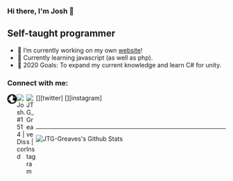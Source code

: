 ### Hi there, I'm Josh 👋

## Self-taught programmer 
- 🔭 I’m currently working on my own [website][website]!
- 🌱 Currently learning javascript (as well as php).
- 🥅 2020 Goals: To expand my current knowledge and learn C# for unity.

### Connect with me:

[<img align="left" alt="jtgreaves.com" width="22px" src="https://raw.githubusercontent.com/iconic/open-iconic/master/svg/globe.svg" />][website]
[<img align="left" alt="Josh.#1514 | Discord" width="22px" src="https://cdn.jsdelivr.net/npm/simple-icons@v3/icons/discord.svg" />][twitter]
[<img align="left" alt="JTG_Greaves | Instagram" width="22px" src="https://cdn.jsdelivr.net/npm/simple-icons@v3/icons/instagram.svg" />][instagram]

<br />
<br />

---

<img align="left" alt="JTG-Greaves's Github Stats" src="https://github-readme-stats.codestackr.vercel.app/api?username=JTG-Greaves&show_icons=true&hide_border=true" />

<!--
Comment from GitHub: 
**jtg-greaves/jtg-greaves** is a ✨ _special_ ✨ repository because its `README.md` (this file) appears on your GitHub profile.

Here are some ideas to get you started:

- 🔭 I’m currently working on ...
- 🌱 I’m currently learning ...
- 👯 I’m looking to collaborate on ...
- 🤔 I’m looking for help with ...
- 💬 Ask me about ...
- 📫 How to reach me: ...
- 😄 Pronouns: ...
- ⚡ Fun fact: ...
-->

[website]: https://jtgreaves.com
[website]: https://instagram.jtgreaves.com
[discord]: https://jtgreaves.com/contact
